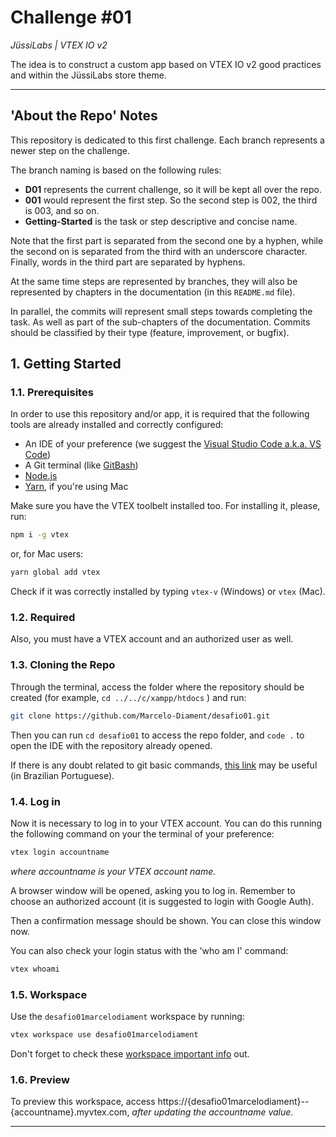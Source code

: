 # Challenge #01

_JüssiLabs | VTEX IO v2_

The idea is to construct a custom app based on VTEX IO v2 good practices and within the JüssiLabs store theme.
___
  
## 'About the Repo' Notes

This repository is dedicated to this first challenge. Each branch represents a newer step on the challenge.

The branch naming is based on the following rules:

- **D01** represents the current challenge, so it will be kept all over the repo.
- **001** would represent the first step. So the second step is 002, the third is 003, and so on.
- **Getting-Started** is the task or step descriptive and concise name.

Note that the first part is separated from the second one by a hyphen, while the second on is separated from the third with an underscore character. Finally, words in the third part are separated by hyphens.

At the same time steps are represented by branches, they will also be represented by chapters in the documentation (in this `README.md` file).

In parallel, the commits will represent small steps towards completing the task. As well as part of the sub-chapters of the documentation. Commits should be classified by their type (feature, improvement, or bugfix).


## 1. Getting Started

### 1.1. Prerequisites

In order to use this repository and/or app, it is required that the following tools are already installed and correctly configured:

* An IDE of your preference (we suggest the [Visual Studio Code a.k.a. VS Code](https://code.visualstudio.com/download))
* A Git terminal (like [GitBash](https://git-scm.com/downloads))
* [Node.js](https://nodejs.org/en/download/)
* [Yarn](https://classic.yarnpkg.com/en/docs/install/#mac-stable), if you're using Mac

Make sure you have the VTEX toolbelt installed too. For installing it, please, run:

``` sh
npm i -g vtex
```

or, for Mac users:

``` sh
yarn global add vtex
```

Check if it was correctly installed by typing `vtex-v` (Windows) or `vtex` (Mac).

### 1.2. Required

Also, you must have a VTEX account and an authorized user as well.

### 1.3. Cloning the Repo

Through the terminal, access the folder where the repository should be created (for example, `cd ../../c/xampp/htdocs` ) and run:

``` sh
git clone https://github.com/Marcelo-Diament/desafio01.git
```

Then you can run `cd desafio01` to access the repo folder, and `code .` to open the IDE with the repository already opened.

If there is any doubt related to git basic commands, [this link](https://www.thewebdev.com.br/git.php) may be useful (in Brazilian Portuguese).

### 1.4. Log in

Now it is necessary to log in to your VTEX account. You can do this running the following command on your the terminal of your preference:

``` sh
vtex login accountname
```

_where accountname is your VTEX account name._

A browser window will be opened, asking you to log in. Remember to choose an authorized account (it is suggested to login with Google Auth).

Then a confirmation message should be shown. You can close this window now.

You can also check your login status with the 'who am I' command:

``` sh
vtex whoami
```

### 1.5. Workspace

Use the `desafio01marcelodiament` workspace by running:

``` sh
vtex workspace use desafio01marcelodiament
```

Don't forget to check these [workspace important info](https://vtex.io/docs/concepts/workspace/) out.

### 1.6. Preview

To preview this workspace, access https://{desafio01marcelodiament}--{accountname}.myvtex.com, *after updating the accountname value*.

___
